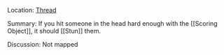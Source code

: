 Location: [Thread](https://discord.com/channels/1092928496474521700/1123275731888250971)

Summary:
If you hit someone in the head hard enough with the [[Scoring Object]], it should [[Stun]] them.

Discussion:
Not mapped